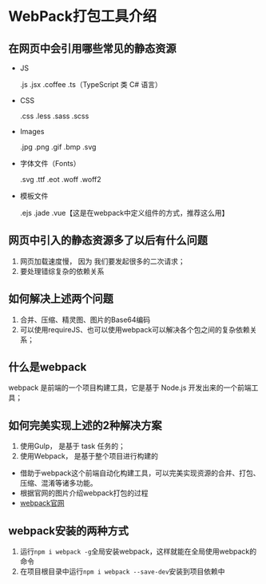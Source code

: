 # WebPack打包工具介绍

## 在网页中会引用哪些常见的静态资源

+ JS

  .js  .jsx  .coffee  .ts（TypeScript  类 C# 语言）

+ CSS
  
  .css  .less   .sass  .scss

+ Images

  .jpg   .png   .gif   .bmp   .svg

+ 字体文件（Fonts）
  
  .svg   .ttf   .eot   .woff   .woff2
  
+ 模板文件
  
  .ejs   .jade  .vue【这是在webpack中定义组件的方式，推荐这么用】

## 网页中引入的静态资源多了以后有什么问题

1. 网页加载速度慢， 因为 我们要发起很多的二次请求；
2. 要处理错综复杂的依赖关系

## 如何解决上述两个问题

1. 合并、压缩、精灵图、图片的Base64编码
2. 可以使用requireJS、也可以使用webpack可以解决各个包之间的复杂依赖关系；

## 什么是webpack

webpack 是前端的一个项目构建工具，它是基于 Node.js 开发出来的一个前端工具；

## 如何完美实现上述的2种解决方案

1. 使用Gulp， 是基于 task 任务的；
2. 使用Webpack， 是基于整个项目进行构建的

+ 借助于webpack这个前端自动化构建工具，可以完美实现资源的合并、打包、压缩、混淆等诸多功能。
+ 根据官网的图片介绍webpack打包的过程
+ [webpack官网](http://webpack.github.io/)

## webpack安装的两种方式

1. 运行`npm i webpack -g`全局安装webpack，这样就能在全局使用webpack的命令
2. 在项目根目录中运行`npm i webpack --save-dev`安装到项目依赖中
  